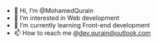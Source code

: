 - 👋 Hi, I’m @MohamedQurain
- 👀 I’m interested in Web development
- 🌱 I’m currently learning Front-end development
- 📫 How to reach me @dev.qurain@outlook.com

<!---
MohamedQurain/MohamedQurain is a ✨ special ✨ repository because its `README.md` (this file) appears on your GitHub profile.
You can click the Preview link to take a look at your changes.
--->
